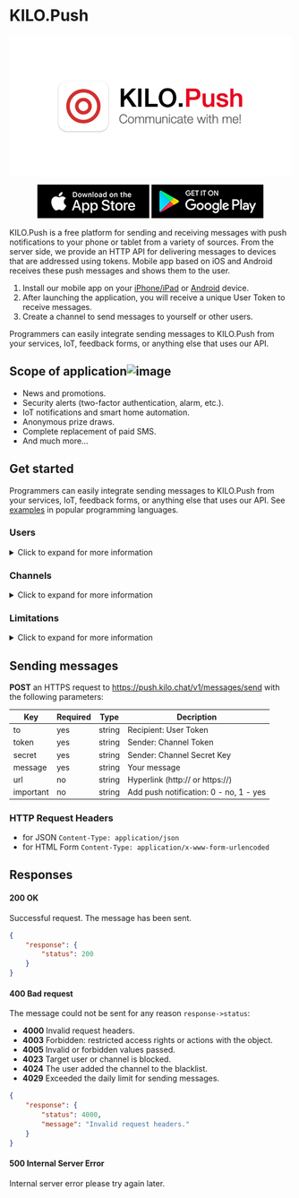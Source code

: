 # KILO.Push

<img src="/editor/images/logos/logo.png" alt="KILO.Push" align="center" style="max-width:100%">

<div align="center">
    
[![App Store](/editor/images/download/appstore.png)](https://apps.apple.com/us/app/kilo-push/id1512247485)
[![Google Play](/editor/images/download/googleplay.png)](https://play.google.com/store/apps/details?id=chat.kilo)
    
</div>

KILO.Push is a free platform for sending and receiving messages with push notifications to your phone or tablet from a variety of sources. From the server side, we provide an HTTP API for delivering messages to devices that are addressed using tokens. Mobile app based on iOS and Android receives these push messages and shows them to the user.

1. Install our mobile app on your [iPhone/iPad](https://apps.apple.com/us/app/kilo-push/id1512247485 "iPhone/iPad") or [Android](https://play.google.com/store/apps/details?id=chat.kilo "Android") device.
2. After launching the application, you will receive a unique User Token to receive messages.
3. Create a channel to send messages to yourself or other users.

Programmers can easily integrate sending messages to KILO.Push from your services, IoT, feedback forms, or anything else that uses our API.

## Scope of application![image](https://user-images.githubusercontent.com/24976896/148699347-d25e184a-e256-4b64-81bc-12677a428314.png)


- News and promotions.
- Security alerts (two-factor authentication, alarm, etc.).
- IoT notifications and smart home automation.
- Anonymous prize draws.
- Complete replacement of paid SMS.
- And much more…

## Get started

Programmers can easily integrate sending messages to KILO.Push from your services, IoT, feedback forms, or anything else that uses our API. See [examples](https://github.com/artlevitan/KILO.Push-API/tree/main/examples "examples") in popular programming languages.

### Users

<details>
<summary>Click to expand for more information</summary>
When you first launch the mobile app, you will be assigned a unique **User Token**, which is an identifier, like a personal phone number or email address.

The **User Token** consists of random letters and numbers of the English alphabet with a length of 42 characters. Starts with the prefix `u_`, for example:

`u_282c0a20f0520a152c89d8c0489426c0668ca495`

User Token is used to receive messages. Do not share your Token with third parties without the necessity, this may cause you to receive unwanted messages, and then you will have to add such channels to the blacklist.

> If you reinstall the app, you will receive a new User Token — you will not be able to restore the old Token.
> Each user receives a unique Token. If you know the user's personal Token, you can send messages to them.
</details>

### Channels

<details>
<summary>Click to expand for more information</summary>
You need to create a channel to send messages to yourself or other users.

Each channel has a name, a logo, a unique **Channel Token**, and a **Channel Secret Key**.

The **Channel Token** consists of random numbers and letters of the English alphabet with a length of 42 characters. Starts with the prefix `c_`, for example:

`c_5baa8b3d74852e1d6709f6068fbdd07fe1b73c2b`

The **Channel Secret Key** consists of random numbers and letters of the English alphabet with a length of 64 characters, for example:

`4fc82b26aecb47d2868c4efbe3581732a3e7cbcc6c2efb32062c08170a05eeb8`

You can find the Channel Token and Channel Secret Key in My channels section.

Do not share your Channel's Token and Secret Key with anyone, otherwise attackers will be able to send messages without your knowledge.

> If your channel data has been compromised, update your Secret Key immediately so that attackers can't send messages. The Channel Secret Key can be updated at any time.
> Create channels for sending messages. Do not share your Channel's Token and Secret Key with third parties. If data is compromised, update the Channel Secret Key.

#### Blocked channels

Annoying channels can be added to the blacklist to avoid receiving messages from them. To do this, select notification in the mobile app and click Block channel. Manage blocked channels in the auxiliary menu of the mobile app.

> Messages from blocked channels won't disturb you anymore.
</details>

### Limitations

<details>
<summary>Click to expand for more information</summary>
The app imposes certain restrictions in order to use resources efficiently, monitor security, and control spam.
- Notification text and links no more than 1000 characters;
- Maximum 5 channels per user;
- Sending no more than 300 messages per day from each channel;
- Verified channels have no restrictions on the number of messages sent.
</details>

## Sending messages

**POST** an HTTPS request to <https://push.kilo.chat/v1/messages/send> with the following parameters:

| Key       | Required | Type   | Decription                             |
| --------- | -------- | ------ | -------------------------------------- |
| to        | yes      | string | Recipient: User Token                  |
| token     | yes      | string | Sender: Channel Token                  |
| secret    | yes      | string | Sender: Channel Secret Key             |
| message   | yes      | string | Your message                           |
| url       | no       | string | Hyperlink (http:// or https://)        |
| important | no       | string | Add push notification: 0 - no, 1 - yes |

### HTTP Request Headers

- for JSON `Content-Type: application/json`
- for HTML Form `Content-Type: application/x-www-form-urlencoded`

## Responses

#### 200 OK

Successful request. The message has been sent.

```json
{
    "response": {
        "status": 200
    }
}
```

#### 400 Bad request

The message could not be sent for any reason `response->status`:

- **4000** Invalid request headers.
- **4003** Forbidden: restricted access rights or actions with the object.
- **4005** Invalid or forbidden values passed.
- **4023** Target user or channel is blocked.
- **4024** The user added the channel to the blacklist.
- **4029** Exceeded the daily limit for sending messages.

```json
{
    "response": {
        "status": 4000,
        "message": "Invalid request headers."
    }
}
```

#### 500 Internal Server Error

Internal server error please try again later.
